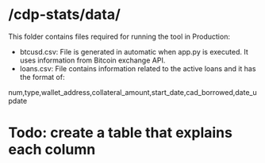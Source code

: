 # /cdp-stats/data/

This folder contains files required for running the tool in Production:

- btcusd.csv: File is generated in automatic when app.py is executed. It uses information from Bitcoin
exchange API.
- loans.csv: File contains information related to the active loans and it has the format of:

num,type,wallet_address,collateral_amount,start_date,cad_borrowed,date_update

# Todo: create a table that explains each column

